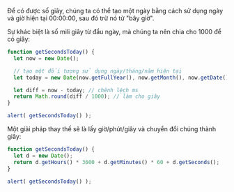 Để có được số giây, chúng ta có thể tạo một ngày bằng cách sử dụng ngày và giờ hiện tại 00:00:00, sau đó trừ nó từ "bây giờ".

Sự khác biệt là số mili giây từ đầu ngày, mà chúng ta nên chia cho 1000 để có giây:

```js run
function getSecondsToday() {
  let now = new Date();

  // tạo một đối tượng sử dụng ngày/tháng/năm hiện tại
  let today = new Date(now.getFullYear(), now.getMonth(), now.getDate());

  let diff = now - today; // chênh lệch ms
  return Math.round(diff / 1000); // làm cho giây
}

alert( getSecondsToday() );
```

Một giải pháp thay thế sẽ là lấy giờ/phút/giây và chuyển đổi chúng thành giây:

```js run
function getSecondsToday() {
  let d = new Date();
  return d.getHours() * 3600 + d.getMinutes() * 60 + d.getSeconds();
}

alert( getSecondsToday() );
```
